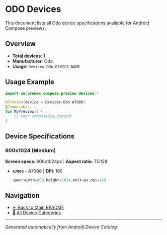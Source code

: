 # ODO Devices

This document lists all Odo device specifications available for Android Compose previews.

## Overview

- **Total devices**: 1
- **Manufacturer**: Odo
- **Usage**: `Devices.Odo.DEVICE_NAME`

## Usage Example

```kotlin
import se.premex.compose.preview.devices.*

@Preview(device = Devices.Odo.A7008)
@Composable
fun MyPreview() {
    // Your composable content
}
```

## Device Specifications

### 600x1024 (Medium)

**Screen specs**: 600x1024px | **Aspect ratio**: 75:128

- **`A7008`** - A7008 | **DPI**: 160
  ```kotlin
  spec:width=600,height=1024,unit=px,dpi=160
  ```

## Navigation

- [← Back to Main README](../../README.md)
- [📱 All Device Categories](../README.md)

---
*Generated automatically from Android Device Catalog*
